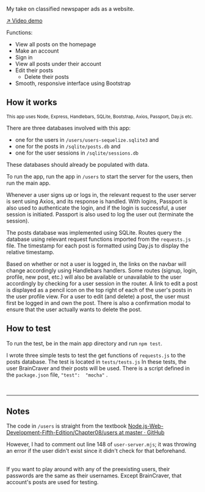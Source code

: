 My take on classified newspaper ads as a website. 

[↗ Video demo](https://skylarzhao.com/assets/portfolio/classifieds/demo.mp4)

Functions:
- View all posts on the homepage 
- Make an account
- Sign in
- View all posts under their account
- Edit their posts
	- Delete their posts
- Smooth, responsive interface using Bootstrap


## How it works
<sup>This app uses Node, Express, Handlebars, SQLite, Bootstrap, Axios, Passport, Day.js etc.</sup> 

There are three databases involved with this app: 
- one for the users in `/users/users-sequelize.sqlite3` and 
- one for the posts in `/sqlite/posts.db` and
- one for the user sessions in `/sqlite/sessions.db`

These databases should already be populated with data.

To run the app, run the app in `/users` to start the server for the users, then run the main app.

Whenever a user signs up or logs in, the relevant request to the user server is sent using Axios, and its response is handled. With logins, Passport is also used to authenticate the login, and if the login is successful, a user session is initiated. Passport is also used to log the user out (terminate the session). 

The posts database was implemented using SQLite. Routes query the database using relevant request functions imported from the `requests.js` file. The timestamp for each post is formatted using Day.js to display the relative timestamp.

Based on whether or not a user is logged in, the links on the navbar will change accordingly using Handlebars handlers. Some routes (signup, login, profile, new post, etc.) will also be available or unavailable to the user accordingly by checking for a user session in the router. A link to edit a post is displayed as a pencil icon on the top right of each of the user's posts in the user profile view. For a user to edit (and delete) a post, the user must first be logged in and own the post. There is also a confirmation modal to ensure that the user actually wants to delete the post.

## How to test
To run the test, be in the main app directory and run `npm test`.

I wrote three simple tests to test the get functions of `requests.js` to the posts database. The test is located in `tests/tests.js` In these tests, the user BrainCraver and their posts will be used. There is a script defined in the `package.json` file, `"test":  "mocha"` .

<br>

___
## Notes

The code in `/users`  is straight from the textbook [Node.js-Web-Development-Fifth-Edition/Chapter08/users at master · GitHub](https://github.com/PacktPublishing/Node.js-Web-Development-Fifth-Edition/tree/master/Chapter08/users)

However, I had to comment out line 148 of `user-server.mjs`; it was throwing an error if the user didn't exist since it didn't check for that beforehand.

<br>
If you want to play around with any of the preexisting users, their passwords are the same as their usernames. Except BrainCraver, that account's posts are used for testing.

<br>
<br>
<br>
